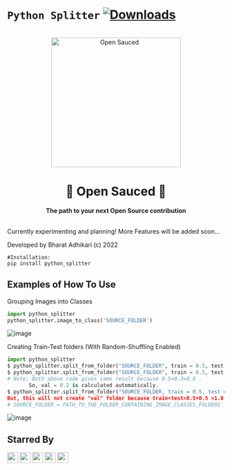 # `Python Splitter` [![Downloads](https://static.pepy.tech/personalized-badge/python-splitter?period=total&units=international_system&left_color=black&right_color=orange&left_text=Downloads)](https://pepy.tech/project/python-splitter)

<div align="center">
  <br>
  <img alt="Open Sauced" src="https://i.ibb.co/7jPXt0Z/logo1-92f1a87f.png" width="300px">
  <h1>🍕 Open Sauced 🍕</h1>
  <strong>The path to your next Open Source contribution</strong>
</div>
<br>

Currently experimenting and planning! More Features will be added soon...

Developed by Bharat Adhikari (c) 2022

```
#Installation:
pip install python_splitter
```

## Examples of How To Use 

Grouping Images into Classes
```python
import python_splitter
python_splitter.image_to_class('SOURCE_FOLDER')
```
![image](https://user-images.githubusercontent.com/51126350/201512011-056cdabf-de2f-4c00-b294-8fd31325ffe0.png)


Creating Train-Test folders (With Random-Shuffling Enabled)

```python
import python_splitter
$ python_splitter.split_from_folder("SOURCE_FOLDER", train = 0.5, test = 0.3, val = 0.2)
$ python_splitter.split_from_folder("SOURCE_FOLDER", train = 0.5, test = 0.3)
# Note: Both above code gives same result because 0.5+0.3=0.8 . 
	   So, val = 0.2 is calculated automatically.
$ python_splitter.split_from_folder("SOURCE_FOLDER, train = 0.5, test = 0.5)
But, this will not create "val" folder because train+test=0.5+0.5 =1.0
# SOURCE_FOLDER = PATH_TO_THE_FOLDER_CONTAINING_IMAGE_CLASSES_FOLDERS
```
![image](https://user-images.githubusercontent.com/51126350/201512419-305e313a-6e15-4c8c-892e-e34dec3f732e.png)

## Starred By
<img src='https://avatars.githubusercontent.com/u/94124578?v=4' width='25' height='25'>	<img src='https://avatars.githubusercontent.com/u/51126350?v=4' width='25' height='25'>	<img src='https://avatars.githubusercontent.com/u/27841491?v=4' width='25' height='25'>	<img src='https://avatars.githubusercontent.com/u/97297013?v=4' width='25' height='25'>	<img src='https://avatars.githubusercontent.com/u/84966248?v=4' width='25' height='25'>	